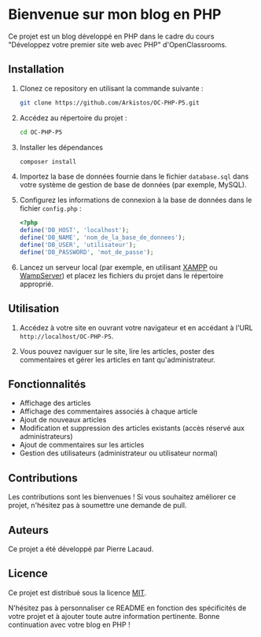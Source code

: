 # Bienvenue sur mon blog en PHP

Ce projet est un blog développé en PHP dans le cadre du cours "Développez votre premier site web avec PHP" d'OpenClassrooms.

## Installation

1. Clonez ce repository en utilisant la commande suivante :

   ```bash
   git clone https://github.com/Arkistos/OC-PHP-P5.git
   ```

2. Accédez au répertoire du projet :

   ```bash
   cd OC-PHP-P5
   ```

3. Installer les dépendances

   ```bash 
   composer install
   ```

4. Importez la base de données fournie dans le fichier `database.sql` dans votre système de gestion de base de données (par exemple, MySQL).

5. Configurez les informations de connexion à la base de données dans le fichier `config.php` :

   ```php
   <?php
   define('DB_HOST', 'localhost');
   define('DB_NAME', 'nom_de_la_base_de_donnees');
   define('DB_USER', 'utilisateur');
   define('DB_PASSWORD', 'mot_de_passe');
   ```

6. Lancez un serveur local (par exemple, en utilisant [XAMPP](https://www.apachefriends.org/index.html) ou [WampServer](https://www.wampserver.com/)) et placez les fichiers du projet dans le répertoire approprié.

## Utilisation

1. Accédez à votre site en ouvrant votre navigateur et en accédant à l'URL `http://localhost/OC-PHP-P5`.

2. Vous pouvez naviguer sur le site, lire les articles, poster des commentaires et gérer les articles en tant qu'administrateur.

## Fonctionnalités

- Affichage des articles
- Affichage des commentaires associés à chaque article
- Ajout de nouveaux articles
- Modification et suppression des articles existants (accès réservé aux administrateurs)
- Ajout de commentaires sur les articles
- Gestion des utilisateurs (administrateur ou utilisateur normal)

## Contributions

Les contributions sont les bienvenues ! Si vous souhaitez améliorer ce projet, n'hésitez pas à soumettre une demande de pull.

## Auteurs

Ce projet a été développé par Pierre Lacaud.

## Licence

Ce projet est distribué sous la licence [MIT](LICENSE).

N'hésitez pas à personnaliser ce README en fonction des spécificités de votre projet et à ajouter toute autre information pertinente. Bonne continuation avec votre blog en PHP !
